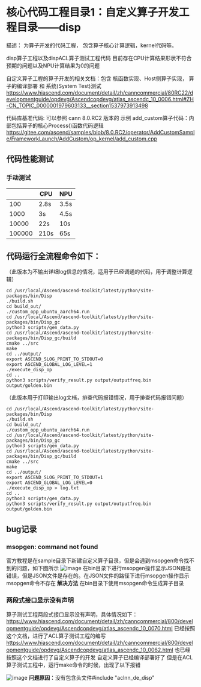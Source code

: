 # 核心代码工程目录1：自定义算子开发工程目录——disp

描述： 为算子开发的代码工程， 包含算子核心计算逻辑，kernel代码等。

disp算子工程以及dispACL算子测试工程代码
目前存在CPU计算结果形状不符合预期的问题以及NPU计算结果为0的问题

自定义算子工程的算子开发的相关文档：包含 核函数实现、Host侧算子实现， 算子的编译部署 和 系统(System Test)测试  https://www.hiascend.com/document/detail/zh/canncommercial/80RC22/developmentguide/opdevg/Ascendcopdevg/atlas_ascendc_10_0006.html#ZH-CN_TOPIC_0000001979603133__section1537973913498 

代码库基准代码: 可以参照 cann 8.0.RC2 版本的 示例 add_custom算子代码：内部包括算子的核心Process()函数代码逻辑  https://gitee.com/ascend/samples/blob/8.0.RC2/operator/AddCustomSample/FrameworkLaunch/AddCustom/op_kernel/add_custom.cpp

## 代码性能测试
### 手动测试
| | CPU      | NPU |
|----------- |----------- | ----------- |
|100 |2.8s      | 3.5s       |
|1000 |3s   | 4.5s        |
|10000 |22s   | 10s        |
|100000 |210s   | 65s        |

## 代码运行全流程命令如下：
（此版本为不输出详细log信息的情况，适用于已经调通的代码，用于调整计算逻辑）
```
cd /usr/local/Ascend/ascend-toolkit/latest/python/site-packages/bin/Disp
./build.sh
cd build_out/
./custom_opp_ubuntu_aarch64.run
cd /usr/local/Ascend/ascend-toolkit/latest/python/site-packages/bin/Disp_gc
python3 scripts/gen_data.py
cd /usr/local/Ascend/ascend-toolkit/latest/python/site-packages/bin/Disp_gc/build
cmake ../src
make
cd ../output/
export ASCEND_SLOG_PRINT_TO_STDOUT=0
export ASCEND_GLOBAL_LOG_LEVEL=1
./execute_disp_op
cd ..
python3 scripts/verify_result.py output/outputfreq.bin output/golden.bin
```

（此版本用于打印输出log文档，排查代码报错情况，用于排查代码报错问题）
```
cd /usr/local/Ascend/ascend-toolkit/latest/python/site-packages/bin/Disp
./build.sh
cd build_out/
./custom_opp_ubuntu_aarch64.run
cd /usr/local/Ascend/ascend-toolkit/latest/python/site-packages/bin/Disp_gc
python3 scripts/gen_data.py
cd /usr/local/Ascend/ascend-toolkit/latest/python/site-packages/bin/Disp_gc/build
cmake ../src
make
cd ../output/
export ASCEND_SLOG_PRINT_TO_STDOUT=1
export ASCEND_GLOBAL_LOG_LEVEL=0
./execute_disp_op > log.txt
cd ..
python3 scripts/gen_data.py
python3 scripts/verify_result.py output/outputfreq.bin output/golden.bin
```

## bug记录
### msopgen: command not found
官方教程是在sample目录下新建自定义算子目录，但是会遇到msopgen命令找不到的问题，如下图所示
![image](https://github.com/user-attachments/assets/3f271c3b-e68d-405a-9efa-e6405b414002)
在bin目录下进行msopgen操作显示JSON路径错误，但是JSON文件是存在的。在JSON文件的路径下进行msopgen操作显示msopgen命令不存在
**解决方法**
在bin目录下使用msopgen命令生成算子目录

### 两段式接口显示没有声明
算子测试工程两段式接口显示没有声明，具体情况如下：
https://www.hiascend.com/document/detail/zh/canncommercial/800/developmentguide/opdevg/Ascendcopdevg/atlas_ascendc_10_0070.html
已经按照这个文档，进行了ACL算子测试工程的编写
https://www.hiascend.com/document/detail/zh/canncommercial/800/developmentguide/opdevg/Ascendcopdevg/atlas_ascendc_10_0062.html
也已经按照这个文档进行了自定义算子的开发
自定义算子已经编译部署好了
但是在ACL算子测试工程中，运行make命令的时候，出现了以下报错

![image](https://github.com/user-attachments/assets/dbfe8bee-edc4-49a9-a4d6-32d3dc154a6a)
**问题原因**：没有包含头文件#include "aclnn_de_disp"
